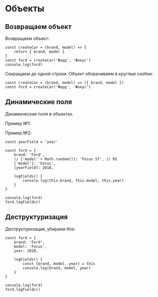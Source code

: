 # Объекты

## Возвращаем объект
Возвращаем объект:

    const createCar = (brand, model) => { 
        return { brand, model }
    }
    const ford = createCar('Форд', 'Фокус')
    console.log(ford)

Сокращаем до одной строки. Объект оборачиваем в круглые скобки:

    const createCar = (brand, model) => ({ brand, model })
    const ford = createCar('Форд', 'Фокус')

## Динамические поля
Динамические поля в объектах.

Пример №1:

    

Пример №2:

    const yearField = 'year'

    const ford = {
        brand: 'Ford',
        // ['model' + Math.random()]: 'Focus ST', // RS
        ['model']: 'Focus',
        [yearField]: 2018,

        logFields() {
            console.log(this.brand, this.model, this.year)
        }
    }

    console.log(ford)
    ford.logFields()

## Деструктуризация
Деструктуризация, убираем this:

    const ford = {
        brand: 'Ford',
        model: 'Focus',
        year: 2018,

        logFields() {
            const {brand, model, year} = this
            console.log(brand, model, year)
        }
    }

    console.log(ford)
    ford.logFields()
